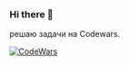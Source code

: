 ### Hi there 👋
решаю задачи на Codewars.

[![CodeWars](https://www.codewars.com/users/MD-shka/badges/micro)](https://www.codewars.com/dashboard)

<!--
**MD-shka/MD-shka** is a ✨ _special_ ✨ repository because its `README.md` (this file) appears on your GitHub profile.

Here are some ideas to get you started:

- 🔭 I’m currently working on ...
- 🌱 I’m currently learning ...
- 👯 I’m looking to collaborate on ...
- 🤔 I’m looking for help with ...
- 💬 Ask me about ...
- 📫 How to reach me: ...
- 😄 Pronouns: ...
- ⚡ Fun fact: ...
-->
